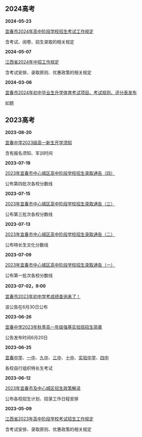 ## 2024高考

**2024-05-23**

[宜春市2024年高中阶段学校招生考试工作规定](https://mp.weixin.qq.com/s/rIveNHVW34WbZkod1zI8hA)

含考试、阅卷、招生录取的相关规定

**2024-05-07**

[江西省2024年中招工作规定](https://mp.weixin.qq.com/s/CPgfv4OXAKDKFQfuHjlNkQ)

含考试安排、录取原则、优惠政策的相关规定

**2024-03-06**

[宜春市2024年初中毕业生升学体育考试项目、考试规则、评分表发布 ](https://mp.weixin.qq.com/s/A5yJFGd-E8RlziR_zR258g)

如题

## 2023高考

**2023-08-20**

[宜春中学2023级高一新生开学须知 ](https://mp.weixin.qq.com/s?__biz=MzA3NTYzMTM3Mg==&mid=2653337679&idx=1&sn=5653f9c5873f7ad8e9dfd2b806245dad&chksm=84bf862cb3c80f3a8d0eca37fd12975c295ba2afad386fc35d0d9afe306f596062eb317814a1&scene=21#wechat_redirect)

含有报名须知、军训时间

**2023-07-19**

[2023年宜春市中心城区高中阶段学校招生录取通告（四）](https://mp.weixin.qq.com/s/PmN4FsrM3UCe5GEagiyJQw)

公布第四批次各校分数线

**2023-07-15**

[2023年宜春市中心城区高中阶段学校招生录取通告（三）](https://mp.weixin.qq.com/s/MeSGSE50idh8K73BSOnHKQ)

公布第三批次各校分数线

**2023-07-13**

[2023年宜春市中心城区高中阶段学校招生录取通告（二）](https://mp.weixin.qq.com/s/1wpEvST5tBzeuhNzFXBB3Q)

公布特长生文化分数线

**2023-07-09**

[2023年宜春市中心城区高中阶段学校招生录取通告（一）](https://mp.weixin.qq.com/s/HFJ_2YExW-qCMOHlAuz20g)

公布第一批次各校分数线

**2023-07-02，9:00**

[宜春市2023年初中学考成绩查询来了！](https://mp.weixin.qq.com/s/aopYolYMv0VsjT6Rfd2ytA)

该公告在6月30日公布

**2023-06-26**

[宜春中学2023年秋季高一年级强基实验班招生简章](https://mp.weixin.qq.com/s/zJOdVnw44L3G_Rphi5JJAQ)

公告发布时间6月20日

**2023-06-25**

[宜春中学](https://mp.weixin.qq.com/s/G03C_-GriXBsaNERPyWqPw)、[一中](https://mp.weixin.qq.com/s/kQ3cC2v_zUBthimOs3yizA)、[九中](https://mp.weixin.qq.com/s/Rp3w_hp__dalJGKgwGAmCQ)、[三中](https://mp.weixin.qq.com/s/dZoP1TlgHVBFpGBknwPZpA)、[十中](https://mp.weixin.qq.com/s/pFxqWgMtxh_nUMv22TY31A)、[实验中学](https://mp.weixin.qq.com/s/3_6gIPF8Ku4seAq--fLUPQ)、[四中](https://mp.weixin.qq.com/s/mheG52AXdR0uc8xiOTWZsA)

各校自行组织特长生考试

**2023-06-12**

[2023年宜春市及中心城区招生政策解读](https://mp.weixin.qq.com/s/4QFcfcKxrwPt4LID7uBCHw)

公布各校招生计划、招录工作日程安排

**2023-05-09**

[江西省2023年高中阶段学校考试招生工作规定](https://mp.weixin.qq.com/s/iUH0ijo5gzHtlYdtrdt-pA)

含考试安排、录取原则、优惠政策的相关规定